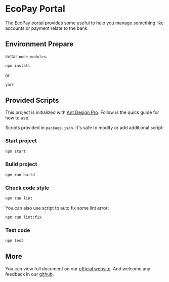 # EcoPay Portal

The EcoPay portal provides some useful to help you manage something like accounts or payment relate to the bank.

## Environment Prepare

Install `node_modules`:

```bash
npm install
```

or

```bash
yarn
```

## Provided Scripts

This project is initialized with [Ant Design Pro](https://pro.ant.design). Follow is the quick guide for how to use.

Scripts provided in `package.json`. It's safe to modify or add additional script:

### Start project

```bash
npm start
```

### Build project

```bash
npm run build
```

### Check code style

```bash
npm run lint
```

You can also use script to auto fix some lint error:

```bash
npm run lint:fix
```

### Test code

```bash
npm test
```

## More

You can view full document on our [official website](https://pro.ant.design). And welcome any feedback in our [github](https://github.com/ant-design/ant-design-pro).

